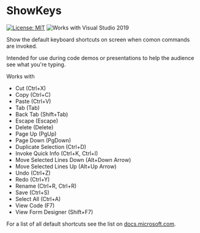 # ShowKeys

[![License: MIT](https://img.shields.io/badge/License-MIT-green.svg)](LICENSE)
![Works with Visual Studio 2019](https://img.shields.io/static/v1.svg?label=VS&message=2019&color=5F2E96)

Show the default keyboard shortcuts on screen when comon commands are invoked.

Intended for use during code demos or presentations to help the audience see what you're typing.

Works with

- Cut (Ctrl+X)
- Copy (Ctrl+C)
- Paste (Ctrl+V)
- Tab (Tab)
- Back Tab (Shift+Tab)
- Escape (Escape)
- Delete (Delete)
- Page Up (PgUp)
- Page Down (PgDown)
- Duplicate Selection (Ctrl+D)
- Invoke Quick Info (Ctrl+K, Ctrl+I)
- Move Selected Lines Down (Alt+Down Arrow)
- Move Selected Lines Up (Alt+Up Arrow)
- Undo (Ctrl+Z)
- Redo (Ctrl+Y)
- Rename (Ctrl+R, Ctrl+R)
- Save (Ctrl+S)
- Select All (Ctrl+A)
- View Code (F7)
- View Form Designer (Shift+F7)

For a list of all default shortcuts see the list on [docs.microsoft.com](https://docs.microsoft.com/en-us/visualstudio/ide/default-keyboard-shortcuts-in-visual-studio?view=vs-2019).

<!--

The following commands should work but don't because of a probable VS bug.

- Insert Snippet (Ctrl+K, Ctrl+X)
- Comment Selection (Ctrl+K, Ctrl+C)
- Uncomment Selection (Ctrl+K, Ctrl+U)
- Format Document (Ctrl+K, Ctrl+D)
- Format Selection (Ctrl+K, Ctrl+F)
- Surround With (Ctrl+K, Ctrl+S)

-->
